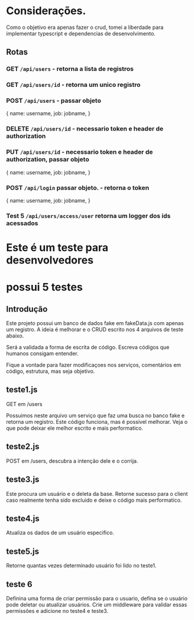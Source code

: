 # Considerações.
Como o objetivo era apenas fazer o crud, tomei a liberdade para implementar
typescript e dependencias de desenvolvimento.

## Rotas

### GET `/api/users` - retorna a lista de registros
### GET `/api/users/id` - retorna um unico registro
### POST `/api/users` - passar objeto
{
  name: username,
  job: jobname,
}
### DELETE `/api/users/id` - necessario token e header de authorization
### PUT `/api/users/id` - necessario token e header de authorization, passar objeto
{
  name: username,
  job: jobname,
}
### POST `/api/login` passar objeto. - retorna o token
{
  name: username,
  job: jobname,
}

### Test 5 `/api/users/access/user` retorna um logger dos ids acessados

# Este é um teste para desenvolvedores

# possui 5 testes

## Introdução

Este projeto possui um banco de dados fake em fakeData.js com apenas um registro.
A ideia é melhorar e o CRUD escrito nos 4 arquivos de teste abaixo.

Será a validada a forma de escrita de código.
Escreva códigos que humanos consigam entender.

Fique a vontade para fazer modificaçoes nos serviços, comentários em código, estrutura, mas seja objetivo.

## teste1.js

GET em /users

Possuimos neste arquivo um serviço que faz uma busca no banco fake e retorna um registro.
Este código funciona, mas é possivel melhorar.
Veja o que pode deixar ele melhor escrito e mais performatico.

## teste2.js

POST em /users, descubra a intenção dele e o corrija.

## teste3.js

Este procura um usuário e o deleta da base.
Retorne sucesso para o client caso realmente tenha sido excluido e deixe o código mais performatico.

## teste4.js

Atualiza os dados de um usuário especifico.

## teste5.js

Retorne quantas vezes determinado usuário foi lido no teste1.

## teste 6

Definina uma forma de criar permissão para o usuario,
defina se o usuário pode deletar ou atualizar usuários.
Crie um middleware para validar essas permissões e adicione no teste4 e teste3.

